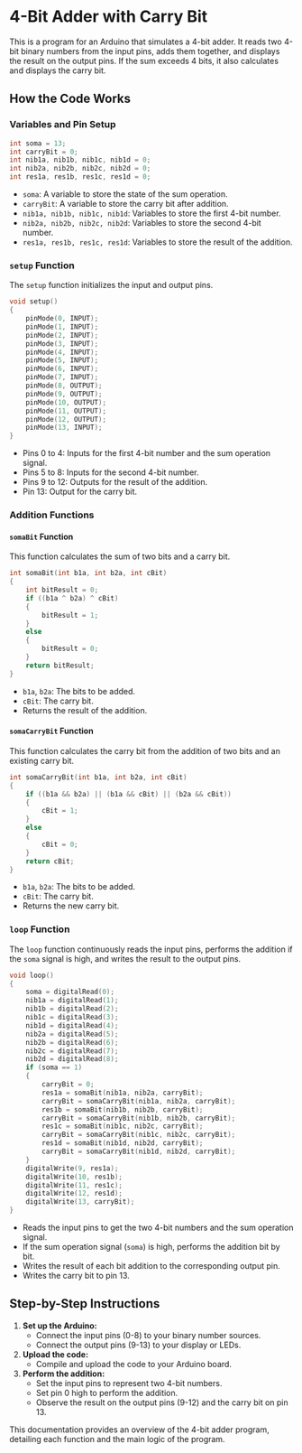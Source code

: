 # 4-Bit Adder with Carry Bit

This is a program for an Arduino that simulates a 4-bit adder. It reads two 4-bit binary numbers from the input pins, adds them together, and displays the result on the output pins. If the sum exceeds 4 bits, it also calculates and displays the carry bit.

## How the Code Works

### Variables and Pin Setup

```cpp
int soma = 13;
int carryBit = 0;
int nib1a, nib1b, nib1c, nib1d = 0;
int nib2a, nib2b, nib2c, nib2d = 0;
int res1a, res1b, res1c, res1d = 0;
```

- `soma`: A variable to store the state of the sum operation.
- `carryBit`: A variable to store the carry bit after addition.
- `nib1a, nib1b, nib1c, nib1d`: Variables to store the first 4-bit number.
- `nib2a, nib2b, nib2c, nib2d`: Variables to store the second 4-bit number.
- `res1a, res1b, res1c, res1d`: Variables to store the result of the addition.

### `setup` Function

The `setup` function initializes the input and output pins.

```cpp
void setup()
{
    pinMode(0, INPUT);
    pinMode(1, INPUT);
    pinMode(2, INPUT);
    pinMode(3, INPUT);
    pinMode(4, INPUT);
    pinMode(5, INPUT);
    pinMode(6, INPUT);
    pinMode(7, INPUT);
    pinMode(8, OUTPUT);
    pinMode(9, OUTPUT);
    pinMode(10, OUTPUT);
    pinMode(11, OUTPUT);
    pinMode(12, OUTPUT);
    pinMode(13, INPUT);
}
```

- Pins 0 to 4: Inputs for the first 4-bit number and the sum operation signal.
- Pins 5 to 8: Inputs for the second 4-bit number.
- Pins 9 to 12: Outputs for the result of the addition.
- Pin 13: Output for the carry bit.

### Addition Functions

#### `somaBit` Function

This function calculates the sum of two bits and a carry bit.

```cpp
int somaBit(int b1a, int b2a, int cBit)
{
    int bitResult = 0;
    if ((b1a ^ b2a) ^ cBit)
    {
        bitResult = 1;
    }
    else
    {
        bitResult = 0;
    }
    return bitResult;
}
```

- `b1a`, `b2a`: The bits to be added.
- `cBit`: The carry bit.
- Returns the result of the addition.

#### `somaCarryBit` Function

This function calculates the carry bit from the addition of two bits and an existing carry bit.

```cpp
int somaCarryBit(int b1a, int b2a, int cBit)
{
    if ((b1a && b2a) || (b1a && cBit) || (b2a && cBit))
    {
        cBit = 1;
    }
    else
    {
        cBit = 0;
    }
    return cBit;
}
```

- `b1a`, `b2a`: The bits to be added.
- `cBit`: The carry bit.
- Returns the new carry bit.

### `loop` Function

The `loop` function continuously reads the input pins, performs the addition if the `soma` signal is high, and writes the result to the output pins.

```cpp
void loop()
{
    soma = digitalRead(0);
    nib1a = digitalRead(1);
    nib1b = digitalRead(2);
    nib1c = digitalRead(3);
    nib1d = digitalRead(4);
    nib2a = digitalRead(5);
    nib2b = digitalRead(6);
    nib2c = digitalRead(7);
    nib2d = digitalRead(8);
    if (soma == 1)
    {
        carryBit = 0;
        res1a = somaBit(nib1a, nib2a, carryBit);
        carryBit = somaCarryBit(nib1a, nib2a, carryBit);
        res1b = somaBit(nib1b, nib2b, carryBit);
        carryBit = somaCarryBit(nib1b, nib2b, carryBit);
        res1c = somaBit(nib1c, nib2c, carryBit);
        carryBit = somaCarryBit(nib1c, nib2c, carryBit);
        res1d = somaBit(nib1d, nib2d, carryBit);
        carryBit = somaCarryBit(nib1d, nib2d, carryBit);
    }
    digitalWrite(9, res1a);
    digitalWrite(10, res1b);
    digitalWrite(11, res1c);
    digitalWrite(12, res1d);
    digitalWrite(13, carryBit);
}
```

- Reads the input pins to get the two 4-bit numbers and the sum operation signal.
- If the sum operation signal (`soma`) is high, performs the addition bit by bit.
- Writes the result of each bit addition to the corresponding output pin.
- Writes the carry bit to pin 13.

## Step-by-Step Instructions

1. **Set up the Arduino:**
   - Connect the input pins (0-8) to your binary number sources.
   - Connect the output pins (9-13) to your display or LEDs.
2. **Upload the code:**
   - Compile and upload the code to your Arduino board.
3. **Perform the addition:**
   - Set the input pins to represent two 4-bit numbers.
   - Set pin 0 high to perform the addition.
   - Observe the result on the output pins (9-12) and the carry bit on pin 13.

This documentation provides an overview of the 4-bit adder program, detailing each function and the main logic of the program.